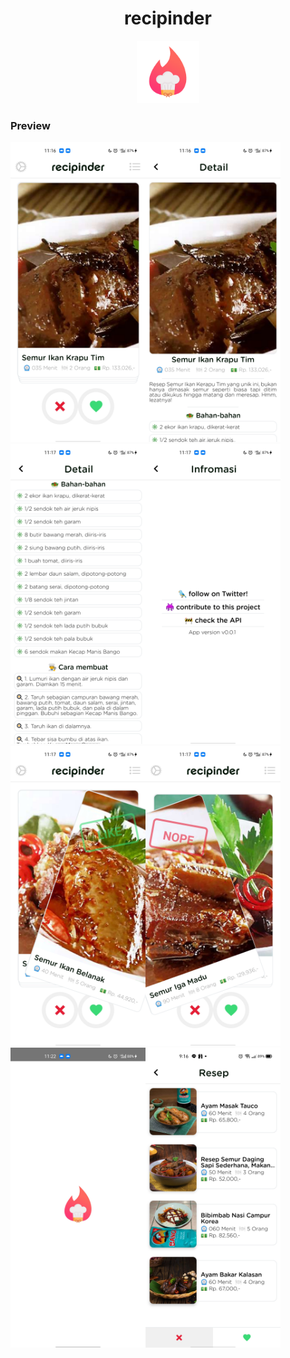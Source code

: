 <h1 align="center">recipinder </h1> 
<p align="center"><img src="https://github.com/tavvfiq/masakapaya/blob/master/icon.png" width="100px" height="100px"></p>

### Preview
<div><img src="https://github.com/tavvfiq/masakapaya/blob/master/preview/1.jpg" width="216px" height="480px"><img src="https://github.com/tavvfiq/masakapaya/blob/master/preview/2.jpg" width="216px" height="480px"><img src="https://github.com/tavvfiq/masakapaya/blob/master/preview/3.jpg" width="216px" height="480px"><img src="https://github.com/tavvfiq/masakapaya/blob/master/preview/4.jpg" width="216px" height="480px"><img src="https://github.com/tavvfiq/masakapaya/blob/master/preview/5.jpg" width="216px" height="480px"><img src="https://github.com/tavvfiq/masakapaya/blob/master/preview/6.jpg" width="216px" height="480px"><img src="https://github.com/tavvfiq/masakapaya/blob/master/preview/7.jpg" width="216px" height="480px"><img src="https://github.com/tavvfiq/masakapaya/blob/master/preview/8.jpg" width="216px" height="480px"></div>